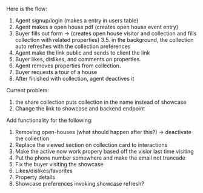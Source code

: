 
Here is the flow:
1. Agent signup/login (makes a entry in users table)
2. Agent makes a open house pdf (creates open house event entry)
3. Buyer fills out form -> (creates open house visitor and collection and fills collection with related properties)
3.5. in the background, the collection auto refreshes with the collection preferences
4. Agent make the link public and sends to client the link
5. Buyer likes, dislikes, and comments on properties.
6. Agent removes properties from collection.
7. Buyer requests a tour of a house
8. After finished with collection, agent deactives it

Current problem:
1. the share collection puts collection in the name instead of showcase
2. Change the link to showcase and backend endpoint

Add functionality for the following:
1. Removing open-houses (what should happen after this?) -> deactivate the collection
2. Replace the viewed section on collection card to interactions
3. Make the active now work propery based off the visior last time visiting
4. Put the phone number somewhere and make the email not truncade
5. Fix the buyer visiting the showcase
6. Likes/dislikes/favorites
7. Property details
8. Showcase preferences invoking showcase refresh?

